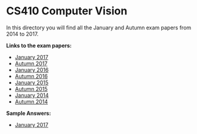 # CS410 Computer Vision
In this directory you will find all the January and Autumn exam papers from 2014 to 2017.

**Links to the exam papers:**
- [January 2017](./papers/2017-CS410-January.pdf)
- [Autumn 2017](./papers/2017-CS410-Autumn.pdf)
- [January 2016](./papers/2016-CS410-January.pdf)
- [Autumn 2016](./papers/2016-CS410-Autumn.pdf)
- [January 2015](./papers/2015-CS410-January.pdf)
- [Autumn 2015](./papers/2015-CS410-Autumn.pdf)
- [January 2014](./papers/2014-CS410-January.pdf)
- [Autumn 2014](./papers/2014-CS410-Autumn.pdf)

**Sample Answers:**
- [January 2017](./answers/2017-CS410-January.md)
